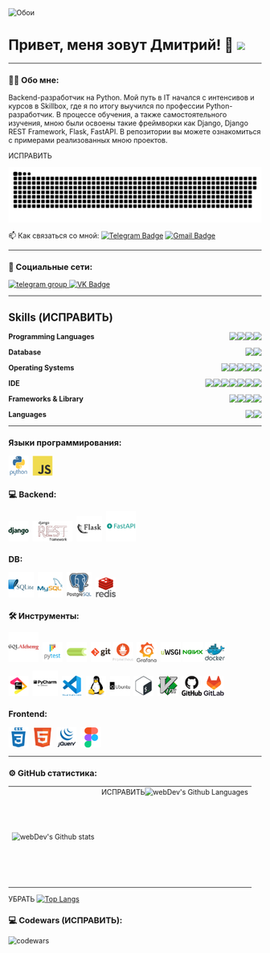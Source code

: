 <img src="https://github.com/saint-13/Linux_Dynamic_Wallpapers/blob/main/Screenshots/LakesideDeer.gif" alt="Обои">

# Привет, меня зовут Дмитрий! 👋 <img src="https://media.giphy.com/media/hvRJCLFzcasrR4ia7z/giphy.gif" width="30px"/>

---

### :man_technologist: Обо мне:

Backend-разработчик на Python. Мой путь в IT начался с интенсивов и курсов в Skillbox, где я по итогу выучился по профессии Python-разработчик. В процессе обучения, а также самостоятельного изучения, мною были освоены такие фреймворки как Django, Django REST Framework, Flask, FastAPI. В репозитории вы можете ознакомиться с примерами реализованных мною проектов. 

ИСПРАВИТЬ
<p align="center">
 <img width="600" src="assets/github-snake.svg" alt="snake"/>
</p>

:mailbox: Как связаться со мной: [![Telegram Badge](https://img.shields.io/badge/-stafeeff_dmitrij-blue?style=flat&logo=Telegram&logoColor=white)](https://t.me/stafeeff_dmitrijz) [![Gmail Badge](https://img.shields.io/badge/-Gmail-red?style=flat&logo=Gmail&logoColor=white)](mailto:alexeyf08@gmail.com)

---

### 🤝 Социальные сети:

  <div id="badges">
    <a href="https://t.me/stafeeff_dmitrij" target="_blank">
      <img src="https://cdn-icons-png.flaticon.com/512/2111/2111646.png" width="40" height="40" alt="telegram group" />
    </a>
    <a href="https://vk.com/stafeeff_dmitrij" target="_blank">
      <img src="https://cdn-icons-png.flaticon.com/512/145/145813.png" width="40" height="40" alt="VK Badge"/>
    </a>
  </div>

---

## Skills (ИСПРАВИТЬ)

<img align="right" src="https://img.shields.io/badge/BASH-4EAA25?logo=gnu-bash&logoColor=white" />
<img align="right" src="https://img.shields.io/badge/JavaScript-323330?logo=javascript&logoColor=F7DF1E" />
<img align="right" src="https://img.shields.io/badge/Python-FFD43B?logo=python&logoColor=blue" />
<img align="right" src="https://img.shields.io/badge/java-%23ED8B00.svg?logo=java&logoColor=white" />



<!---**Programming**-->
**Programming Languages**

**Database**
<img align="right" src="https://img.shields.io/badge/MySQL-005C84?logo=mysql&logoColor=white" />
<img align="right" src="https://img.shields.io/badge/PostgreSQL-316192?logo=postgresql&logoColor=white" />



<img align="right" src="https://img.shields.io/badge/Arch-1793D1?logo=arch-linux&logoColor=white" />
<img align="right" src="https://img.shields.io/badge/Fedora-294172?logo=fedora&logoColor=white" />
<img align="right" src="https://img.shields.io/badge/Debian-A81D33?logo=debian&logoColor=white" />
<img align="right" src="https://img.shields.io/badge/Ubuntu-E95420?logo=ubuntu&logoColor=white" />
<img align="right" src="https://img.shields.io/badge/Windows-0078D6?logo=windows&logoColor=white" />

**Operating Systems**




**IDE**
<img align="right" src="https://img.shields.io/badge/LaTeX-47A141?logo=LaTeX&logoColor=white" />
<img align="right" src="https://img.shields.io/badge/sublime_text-%23575757.svg?logo=sublime-text&logoColor=important" />
<img align="right" src="https://img.shields.io/badge/Emacs-%237F5AB6.svg?logo=gnu-emacs&logoColor=white" />
<img align="right" src="https://img.shields.io/badge/VIM-%2311AB00.svg?logo=vim&logoColor=whitee" />
<img align="right" src="https://img.shields.io/badge/VSCode-0078D4?logo=visual%20studio%20code&logoColor=white" />
<img align="right" src="https://img.shields.io/badge/PyCharm-000000.svg?logo=PyCharm&logoColor=white" />
<img align="right" src="https://img.shields.io/badge/IntelliJ_IDEA-000000.svg?logo=intellij-idea&logoColor=white" />



<img align="right" src="https://img.shields.io/badge/Spring-6DB33F?logo=spring&logoColor=white" />
<img align="right" src="https://img.shields.io/badge/Postman-FF6C37?logo=Postman&logoColor=white" />
<img align="right" src="https://img.shields.io/badge/Docker-2CA5E0?logo=docker&logoColor=white" />
<img align="right" src="https://img.shields.io/badge/gradle-02303A?logo=gradle&logoColor=white" />




**Frameworks & Library**


<img align="right" src="https://img.shields.io/badge/English-B2-blue?logo=data:image/svg%2bxml;base64,PHN2ZyB4bWxucz0iaHR0cDovL3d3dy53My5vcmcvMjAwMC9zdmciIGlkPSJmbGFnLWljb24tY3NzLWdiLWVuZyIgdmlld0JveD0iMCAwIDY0MCA0ODAiPgogIDxwYXRoIGZpbGw9IiNmZmYiIGQ9Ik0wIDBoNjQwdjQ4MEgweiIvPgogIDxwYXRoIGZpbGw9IiNjZTExMjQiIGQ9Ik0yODEuNiAwaDc2Ljh2NDgwaC03Ni44eiIvPgogIDxwYXRoIGZpbGw9IiNjZTExMjQiIGQ9Ik0wIDIwMS42aDY0MHY3Ni44SDB6Ii8+Cjwvc3ZnPgo=" />
<img align="right" src="https://img.shields.io/badge/Russian-mother tongue-green?logo=data:image/svg%2bxml;base64," />




**Languages**





<!---[![codewars](https://www.codewars.com/users/username/DEBAGanov/large)](https://www.codewars.com/users/DEBAGanov)-->


---


### Языки программирования:
<div>
  <img src="https://github.com/devicons/devicon/blob/master/icons/python/python-original-wordmark.svg" title="Python" alt="Python" width="40" height="40"/>&nbsp;
  <img src="https://github.com/devicons/devicon/blob/master/icons/javascript/javascript-original.svg" title="JavaScript" alt="JavaScript" width="40" height="40"/>&nbsp;
</div>

### 💻 Backend:
<div>
  <img src="https://github.com/devicons/devicon/blob/master/icons/django/django-plain-wordmark.svg" title="Django" alt="Django" width="40" height="40"/>&nbsp;
  <img src="https://github.com/encode/django-rest-framework/blob/master/docs/img/logo.png" title="DRF" alt="DRF" width="80" height="40"/>&nbsp;
  <img src="https://github.com/devicons/devicon/blob/master/icons/flask/flask-original-wordmark.svg" title="Flask" alt="Flask" width="50" height="50"/>&nbsp;
  <img src="https://github.com/devicons/devicon/blob/master/icons/fastapi/fastapi-original-wordmark.svg" title="FastAPI" alt="FastAPI" width="60" height="60"/>&nbsp;
</div>

### DB:
<div>
  <img src="https://github.com/devicons/devicon/blob/master/icons/sqlite/sqlite-original-wordmark.svg" title="Sqlite"  alt="Sqlite" width="50" height="50"/>&nbsp;
  <img src="https://github.com/devicons/devicon/blob/master/icons/mysql/mysql-original-wordmark.svg" title="MySQL"  alt="MySQL" width="50" height="50"/>&nbsp;
  <img src="https://github.com/devicons/devicon/blob/master/icons/postgresql/postgresql-original-wordmark.svg" title="Postgresql"  alt="Postgresql" width="50" height="50"/>&nbsp;
  <img src="https://github.com/devicons/devicon/blob/master/icons/redis/redis-original-wordmark.svg" title="Redis" alt="Redis" width="40" height="40"/>&nbsp;
</div>

### 🛠 Инструменты:
<div>
  <img src="https://github.com/devicons/devicon/blob/master/icons/sqlalchemy/sqlalchemy-original-wordmark.svg" title="Sqlalchemy" alt="Sqlalchemy" width="60" height="60"/>&nbsp;
  <img src="https://github.com/devicons/devicon/blob/master/icons/pytest/pytest-original-wordmark.svg" title="Pytest" alt="Pytest" width="40" height="40"/>&nbsp;
  <img src="https://github.com/celery/celery/blob/main/docs/images/celery_128.png" title="Celery" alt="Celery" width="40" height="40"/>&nbsp;
  <img src="https://github.com/devicons/devicon/blob/master/icons/git/git-original-wordmark.svg" title="Git" alt="Git" width="40" height="40"/>
  <img src="https://github.com/devicons/devicon/blob/master/icons/prometheus/prometheus-original-wordmark.svg" title="Prometheus" alt="Prometheus" width="40" height="40"/>&nbsp;
  <img src="https://github.com/devicons/devicon/blob/master/icons/grafana/grafana-original-wordmark.svg" title="Grafana" alt="Grafana" width="40" height="40"/>&nbsp;

  <img src="https://github.com/devicons/devicon/blob/master/icons/uwsgi/uwsgi-original.svg" title="Uwsgi" alt="Uwsgi" width="40" height="40"/>
  <img src="https://github.com/devicons/devicon/blob/master/icons/nginx/nginx-original.svg" title="Nginx" alt="Nginx" width="40" height="40"/>
  <img src="https://github.com/devicons/devicon/blob/master/icons/docker/docker-original-wordmark.svg" title="Docker" alt="Docker" width="40" height="40"/>

  <img src="https://github.com/devicons/devicon/blob/master/icons/jetbrains/jetbrains-original.svg" title="Jetbrains" alt="Jetbrains" width="40" height="40"/>&nbsp;
  <img src="https://github.com/devicons/devicon/blob/master/icons/pycharm/pycharm-original-wordmark.svg" title="Pycharm" alt="Pycharm" width="50" height="50"/>&nbsp;
  <img src="https://github.com/devicons/devicon/blob/master/icons/vscode/vscode-original-wordmark.svg" title="Vscode" alt="Vscode" width="40" height="40"/>&nbsp;
  <img src="https://github.com/devicons/devicon/blob/master/icons/linux/linux-original.svg" title="Linux" alt="Linux" width="40" height="40"/>&nbsp;
  <img src="https://github.com/devicons/devicon/blob/master/icons/ubuntu/ubuntu-plain-wordmark.svg" title="Ubuntu" alt="Ubuntu" width="40" height="40"/>&nbsp;
  <img src="https://github.com/devicons/devicon/blob/master/icons/bash/bash-original.svg" title="Bash" alt="Bash" width="40" height="40"/>&nbsp;
  <img src="https://github.com/devicons/devicon/blob/master/icons/vim/vim-original.svg" title="Vim" alt="Vim" width="40" height="40"/>&nbsp;
  <img src="https://github.com/devicons/devicon/blob/master/icons/github/github-original-wordmark.svg" title="GitHub" alt="GitHub" width="40" height="40"/>
  <img src="https://github.com/devicons/devicon/blob/master/icons/gitlab/gitlab-original-wordmark.svg" title="GitLab" alt="GitLab" width="40" height="40"/>
</div>

### Frontend:
<div>
  <img src="https://github.com/devicons/devicon/blob/master/icons/css3/css3-plain-wordmark.svg"  title="CSS3" alt="CSS" width="40" height="40"/>&nbsp;
  <img src="https://github.com/devicons/devicon/blob/master/icons/html5/html5-original.svg" title="HTML5" alt="HTML" width="40" height="40"/>&nbsp;
  <img src="https://github.com/devicons/devicon/blob/master/icons/jquery/jquery-original-wordmark.svg" title="Jquery" alt="Jquery" width="40" height="40"/>&nbsp;
  <img src="https://github.com/devicons/devicon/blob/master/icons/figma/figma-original.svg" title="Figma" alt="Figma" width="40" height="40"/>&nbsp;
</div>

---

### ⚙️ GitHub статистика:

<table>
  <tr>
    <td>
      <img align="left" src="http://github-readme-streak-stats.herokuapp.com?user=FreemaHG&theme=dark&background=000000" alt="webDev's Github stats" />
    </td>
    <td>
      ИСПРАВИТЬ
      <img height="195px" align="right" alt="webDev's Github Languages" src="https://github-readme-stats-sigma-five.vercel.app/api/top-langs/?username=FreemaHG&layout=compact&theme=vision-friendly-dark"/>
    </td>
  </tr>
</table>

УБРАТЬ
[![Top Langs](https://github-readme-stats.vercel.app/api/top-langs/?username=FreemaHG&layout=compact&theme=vision-friendly-dark)](https://github.com/anuraghazra/github-readme-stats)

### 💻 Codewars (ИСПРАВИТЬ):

![codewars](https://www.codewars.com/users/FilimonovAlexey/badges/large)





